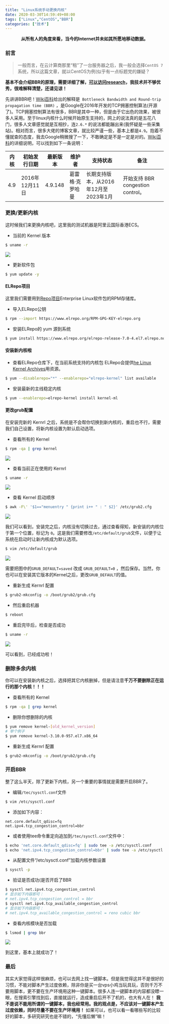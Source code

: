 ```yaml
---
title: "Linux系统手动更换内核"
date: 2020-03-30T14:59:49+08:00
tags: ["Linux","CentOS","BBR"]
categories: ["技术"]
---
```


<center><b>从所有人的角度来看，当今的Internet并未如其所愿地移动数据。</b></center>

### 前言
> 一般而言，在云计算商那里“租”了一台服务器之后，我一般会选择`CentOS 7` 系统，所以这篇文章，就以CentOS为例(似乎有一点标题党的嫌疑？

**基本不会介绍BBR的原理，需要详细了解，[可以访问research](
https://research.google/pubs/pub45646/)，我技术并不够优秀，很难解释清楚，还请见谅！**

先讲讲BBR吧！[Wiki百科](
https://en.wikipedia.org/wiki/TCP_congestion_control#TCP_BBR)给出的解释是`
Bottleneck Bandwidth and Round-trip propagation time (BBR)` ，是Google在2016年开发的TCP拥塞控制算法(开源了)。TCP拥塞控制算法有很多，BBR是其中一种，但是由于它出色的效果，被很多人采用。至于linux内核什么时候开始原生支持的，网上的说法真的是五花八门，很多人文章感觉就是互相抄，连`2.6.*` 的说法都能蹦出来(我怀疑是一些采集站)。相对而言，很多大佬的博客文章，就比较严谨一些，基本上都是`4.9`。抱着不懂就查的态度，我去Google稍微搜了一下，不敢确定是不是一定是对的。[Wiki百科](
https://zh.wikipedia.org/wiki/Linux%E5%86%85%E6%A0%B8#4.x.y%E7%89%88%E6%9C%AC%E7%B3%BB%E5%88%97)的详细说明，可以找到如下一条说明：

| 内核 | 初始发行日期 | 最新版本 | 维护者 |支持状态  | 备注 |
| --- | --- | --- | --- | --- | --- |
| 4.9 | 2016年12月11日 | 4.9.148 | 葛雷格·克罗哈曼 | 长期支持版本，从2016年12月至2023年1月 | 开始支持 BBR congestion control。 |

### 更换/更新内核
这时候我们来更换内核吧，这里我的测试机器是阿里云国际香港ECS。
* 当前的 Kernel 版本

```sh
$ uname -r
```
![](/images/tech/2020/centoskernrlup/centoskernrlup01.png)

* 更新软件包

```sh
$ yum update -y
```
#### ELRepo项目
这里我们需要用到[Repo项目](
https://elrepo.org/tiki/tiki-index.php)Enterprise Linux软件包的RPM存储库。
* 导入ELRepo公钥

```sh
$ rpm --import https://www.elrepo.org/RPM-GPG-KEY-elrepo.org
```
* 安装ELRepo的 yum 源到系统

```sh
$ yum install https://www.elrepo.org/elrepo-release-7.0-4.el7.elrepo.noarch.rpm
```
#### 安装新内核啦
* 查看ELRepo仓库下，在当前系统支持的内核包
ELRepo会提供[he Linux Kernel Archives](
https://www.kernel.org/)用资源。

```sh
$ yum --disablerepo="*" --enablerepo="elrepo-kernel" list available
```
* 安装最新的主线稳定内核

```sh
$ yum --enablerepo=elrepo-kernel install kernel-ml
```
#### 更改grub配置
在安装完新的 Kernrl 之后，系统是不会帮你切换到新内核的，重启也不行，需要我们自己设置，将新内核设置为默认启动选项。
* 查看所有的 Kernel

```sh
$ rpm -qa | grep kernel
```
![](/images/tech/2020/centoskernrlup/centoskernrlup02.png)

* 查看当前正在使用的 Kernrl

```sh
$ uname -r
```
![](/images/tech/2020/centoskernrlup/centoskernrlup03.png)

* 查看 Kernel 启动顺序

```sh
$ awk -F\' '$1=="menuentry " {print i++ " : " $2}' /etc/grub2.cfg
```
![](/images/tech/2020/centoskernrlup/centoskernrlup04.png)

我们可以看到，安装完之后，内核没有切换过去，通过查看得知，新安装的内核位于第一个位置，标记为 `0`。这是我们需要修改`/etc/default/grub`文件，以便于让系统在启动时让新内核成为默认选项。
```sh
$ vim /etc/default/grub
```
![](/images/tech/2020/centoskernrlup/centoskernrlup05.png)

需要把图中的`GRUB_DEFAULT=saved` 改成 `GRUB_DEFAULT=0` ，然后保存。当然，你也可以在安装其它版本的Kernel之后，更改`GRUB_DEFAULT`的值。

* 重新生成 Kernrl 配置

```sh
$ grub2-mkconfig -o /boot/grub2/grub.cfg
```
* 然后重启机器

```sh
$ reboot
```
* 重启完毕后，检查是否成功

```sh
$ uname -r
```
![](/images/tech/2020/centoskernrlup/centoskernrlup06.png)

可以看到，已经成功啦！

### 删除多余内核
你可以在安装新内核之后，选择把其它内核删掉，但是请注意**千万不要删除正在运行的那个内核！！！**
* 查看所有的 Kernel

```sh
$ rpm -qa | grep kernel
```
* 删除你想删除的内核

```sh
$ yum remove kernel-[old_kernel_version]
# 举个例子
$ yum remove kernel-3.10.0-957.el7.x86_64
```
* 重新生成 Kernrl 配置

```sh
$ grub2-mkconfig -o /boot/grub2/grub.cfg
```
### 开启BBR
整了这么半天，除了更新下内核，另一个重要的事情就是需要开启BBR了。
* 编辑`/tec/sysctl.conf`文件

```sh
$ vim /etc/sysctl.conf
```
* 添加如下内容：

```
net.core.default_qdisc=fq
net.ipv4.tcp_congestion_control=bbr
```
* 或者使用tee命令重定向追加到`/tec/sysctl.conf`文件中：

```sh
$ echo 'net.core.default_qdisc=fq' | sudo tee -a /etc/sysctl.conf
$ echo 'net.ipv4.tcp_congestion_control=bbr' | sudo tee -a /etc/sysctl.conf
```
* 从配置文件“/etc/sysctl.conf”加载内核参数设置

```sh
$ sysctl -p
```
* 验证是否成功(是否开启了BBR

```sh
$ sysctl net.ipv4.tcp_congestion_control
# 显示如下内容即可：
# net.ipv4.tcp_congestion_control = bbr
$ sysctl net.ipv4.tcp_available_congestion_control
# 显示如下内容即可：
# net.ipv4.tcp_available_congestion_control = reno cubic bbr
```
* 查看内核模块是否加载

```sh
$ lsmod | grep bbr
```
![](/images/tech/2020/centoskernrlup/centoskernrlup07.png)

到这里，基本上就成功了！
### 最后
其实大家觉得这样很麻烦，也可以去网上找一键脚本。但是我觉得这并不是很好的习惯，不能对脚本产生过度依赖，除非你是买一台vps小鸡当玩具玩，否则千万不要用脚本，更不要在生产环境用这种一键脚本。很多人连一键脚本的内容都没瞟一眼，在搜索引擎找到后，直接就运行，造成重启后开不了机的，也大有人在！
**我不是说不能用所谓的一键脚本，我也经常用。我的观点是，不应该对一键脚本产生过度依赖，同时尽量不要在生产环境用！**
如果可以，也可以看一看哪些写的比较好的脚本，多研究研究也是不错的，“先懂后懒”嘛！